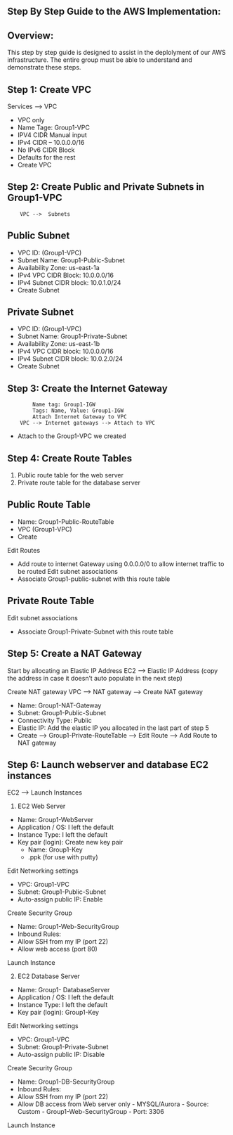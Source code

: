 ## Step By Step Guide to the AWS Implementation:

## Overview:
This step by step guide is designed to assist in the deplolyment of our AWS infrastructure. The entire group must be able to understand and demonstrate these steps. 

## Step 1: Create VPC 
Services --> VPC

 - VPC only
 - Name Tage: Group1-VPC
 - IPV4 CIDR Manual input
 - IPv4 CIDR – 10.0.0.0/16
 - No IPv6 CIDR Block
 - Defaults for the rest
 - Create VPC

## Step 2: Create Public and Private Subnets in Group1-VPC
		VPC -->  Subnets

## Public Subnet
 - VPC ID: (Group1-VPC)
 - Subnet Name: Group1-Public-Subnet
 - Availability Zone: us-east-1a 
 - IPv4 VPC CIDR Block: 10.0.0.0/16
 - IPv4 Subnet CIDR block: 10.0.1.0/24
 - Create Subnet

## Private Subnet 
 - VPC ID: (Group1-VPC)
 - Subnet Name: Group1-Private-Subnet
 - Availability Zone: us-east-1b
 - IPv4 VPC CIDR block: 10.0.0.0/16 
 - IPv4 Subnet CIDR block: 10.0.2.0/24
 - Create Subnet

## Step 3: Create the Internet Gateway 
			Name tag: Group1-IGW
			Tags: Name, Value: Group1-IGW
	        Attach Internet Gateway to VPC
		VPC --> Internet gateways --> Attach to VPC
 - Attach to the Group1-VPC we created

## Step 4: Create Route Tables 
1.	Public route table for the web server
2.	Private route table for the database server

## Public Route Table
 - Name: Group1-Public-RouteTable
 - VPC (Group1-VPC) 
 - Create 

 Edit Routes 
 - Add route to internet Gateway using 0.0.0.0/0 to allow internet traffic to be routed
Edit subnet associations 
 - Associate Group1-public-subnet with this route table

## Private Route Table
Edit subnet associations 
 - Associate Group1-Private-Subnet with this route table

## Step 5: Create a NAT Gateway
Start by allocating an Elastic IP Address
EC2 --> Elastic IP Address (copy the address in case it doesn’t auto populate in the next step)

Create NAT gateway
VPC --> NAT gateway --> Create NAT gateway
 - Name: Group1-NAT-Gateway
 - Subnet: Group1-Public-Subnet
 - Connectivity Type: Public
 - Elastic IP: Add the elastic IP you allocated in the last part of step 5
 - Create
--> Group1-Private-RouteTable --> Edit Route --> Add Route to NAT gateway

## Step 6: Launch webserver and database EC2 instances 
EC2 --> Launch Instances 

1. EC2 Web Server
 - Name: Group1-WebServer
 - Application / OS: I left the default 
 - Instance Type: I left the default
 - Key pair (login): Create new key pair 
   - Name: Group1-Key
   - .ppk (for use with putty)

Edit Networking settings
 - VPC: Group1-VPC
 - Subnet: Group1-Public-Subnet
 - Auto-assign public IP: Enable

Create Security Group
 - Name: Group1-Web-SecurityGroup
 - Inbound Rules:
 - Allow SSH from my IP (port 22)
 - Allow web access (port 80)

Launch Instance

2. EC2 Database Server
 - Name: Group1- DatabaseServer
 - Application / OS: I left the default 
 - Instance Type: I left the default
 - Key pair (login): Group1-Key

Edit Networking settings
 - VPC: Group1-VPC
 - Subnet: Group1-Private-Subnet
 - Auto-assign public IP: Disable

Create Security Group
 - Name: Group1-DB-SecurityGroup
 - Inbound Rules:
 - Allow SSH from my IP (port 22)
 - Allow DB access from Web server only 
        - MYSQL/Aurora 
        - Source: Custom
        - Group1-Web-SecurityGroup 
        - Port: 3306

Launch Instance 
